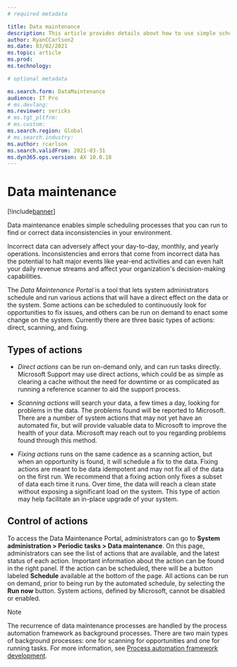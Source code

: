 ```yaml
---
# required metadata

title: Data maintenance
description: This article provides details about how to use simple scheduling processes to find and correct data inconsistencies in your environment.
author: RyanCCarlson2
ms.date: 03/02/2021
ms.topic: article
ms.prod:
ms.technology: 

# optional metadata

ms.search.form: DataMaintenance
audience: IT Pro
# ms.devlang: 
ms.reviewer: sericks
# ms.tgt_pltfrm: 
# ms.custom: 
ms.search.region: Global
# ms.search.industry:
ms.author: rcarlson
ms.search.validFrom: 2021-03-31
ms.dyn365.ops.version: AX 10.0.18
---
```


# Data maintenance

[!include[banner](../includes/banner.md)]

Data maintenance enables simple scheduling processes that you can run to find or correct data inconsistencies in your environment.

Incorrect data can adversely affect your day-to-day, monthly, and yearly operations. Inconsistencies and errors that come from incorrect data has the potential to halt major events like year-end activities and can even halt your daily revenue streams and affect your organization's decision-making capabilities.

The *Data Maintenance Portal* is a tool that lets system administrators schedule and run various actions that will have a direct effect on the data or the system. Some actions can be scheduled to continuously look for opportunities to fix issues, and others can be run on demand to enact some change on the system. Currently there are three basic types of actions: direct, scanning, and fixing.

## Types of actions

- *Direct actions* can be run on-demand only, and can run tasks directly. Microsoft Support may use direct actions, which could be as simple as clearing a cache without the need for downtime or as complicated as running a reference scanner to aid the support process.

- *Scanning actions* will search your data, a few times a day, looking for problems in the data. The problems found will be reported to Microsoft. There are a number of system actions that may not yet have an automated fix, but will provide valuable data to Microsoft to improve the health of your data. Microsoft may reach out to you regarding problems found through this method.

- *Fixing actions* runs on the same cadence as a scanning action, but when an opportunity is found, it will schedule a fix to the data. Fixing actions are meant to be data idempotent and may not fix all of the data on the first run. We recommend that a fixing action only fixes a subset of data each time it runs. Over time, the data will reach a clean state without exposing a significant load on the system. This type of action may help facilitate an in-place upgrade of your system.

## Control of actions
To access the Data Maintenance Portal, administrators can go to **System administration > Periodic tasks > Data maintenance**. On this page, administrators can see the list of actions that are available, and the latest status of each action. Important information about the action can be found in the right panel. If the action can be scheduled, there will be a button labeled **Schedule** available at the bottom of the page. All actions can be run on demand, prior to being run by the automated schedule, by selecting the **Run now** button. System actions, defined by Microsoft, cannot be disabled or enabled. 

> [!NOTE]
> The recurrence of data maintenance processes are handled by the process automation framework as background processes. There are two main types of background processes: one for scanning for opportunities and one for running tasks. For more information, see [Process automation framework development](../process-automation/process-automation-framework.md).

